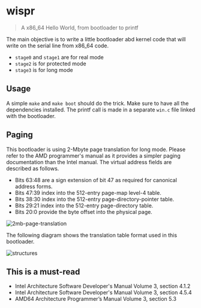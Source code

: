 # wispr

> A x86_64 Hello World, from bootloader to printf

The main objective is to write a little bootloader abd kernel code that will write on the serial line from x86_64 code.
* `stage0` and `stage1` are for real mode
* `stage2` is for protected mode
* `stage3` is for long mode

## Usage

A simple `make` and `make boot` should do the trick. Make sure to have all the dependencies installed.
The printf call is made in a separate `win.c` file linked with the bootloader.

## Paging

This bootloader is using 2-Mbyte page translation for long mode. Please refer to the AMD programmer's manual as it provides a simpler paging documentation than the Intel manual. The virtual address fields are described as follows.
* Bits 63:48 are a sign extension of bit 47 as required for canonical address forms.
* Bits 47:39 index into the 512-entry page-map level-4 table.
* Bits 38:30 index into the 512-entry page-directory-pointer table.
* Bits 29:21 index into the 512-entry page-directory table.
* Bits 20:0 provide the byte offset into the physical page.


![2mb-page-translation](https://user-images.githubusercontent.com/2095991/48156759-5448d600-e2ce-11e8-96bc-8c02d70ec040.png)

The following diagram shows the translation table format used in this bootloader.

![structures](https://user-images.githubusercontent.com/2095991/48157101-0b455180-e2cf-11e8-95d5-782d4b571430.png)


## This is a must-read

* Intel Architecture Software Developer's Manual Volume 3, section 4.1.2
* Intel Architecture Software Developer's Manual Volume 3, section 4.5.4
* AMD64 Architecture Programmer’s Manual Volume 3, section 5.3

